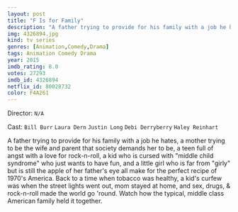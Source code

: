 ```yaml
---
layout: post
title: "F Is for Family"
description: "A father trying to provide for his family with a job he hates, a mother trying to be the wife and parent that society demands her to be, a teen full of angst with a love for rock-n-roll, a kid who is cursed with middle child syndrome who just wants to have fun, and a little girl who is far from girly but is still the apple of her father's eye all make for the perfect recipe of 1970's America. Back to a time when tobacco was healthy, a kid's curfew was when the street lights went out,.."
img: 4326894.jpg
kind: tv series
genres: [Animation,Comedy,Drama]
tags: Animation Comedy Drama 
year: 2015
imdb_rating: 8.0
votes: 27293
imdb_id: 4326894
netflix_id: 80028732
color: F4A261
---
```

Director: `N/A`  

Cast: `Bill Burr` `Laura Dern` `Justin Long` `Debi Derryberry` `Haley Reinhart` 

A father trying to provide for his family with a job he hates, a mother trying to be the wife and parent that society demands her to be, a teen full of angst with a love for rock-n-roll, a kid who is cursed with "middle child syndrome" who just wants to have fun, and a little girl who is far from "girly" but is still the apple of her father's eye all make for the perfect recipe of 1970's America. Back to a time when tobacco was healthy, a kid's curfew was when the street lights went out, mom stayed at home, and sex, drugs, & rock-n-roll made the world go 'round. Watch how the typical, middle class American family held it together.